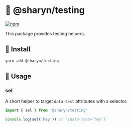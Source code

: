 # 🌹 @sharyn/testing

[![npm](https://img.shields.io/npm/v/@sharyn/testing.svg)](https://www.npmjs.com/package/@sharyn/testing)

This package provides testing helpers.

## 🌹 Install

```bash
yarn add @sharyn/testing
```

## 🌹 Usage

### sel

A short helper to target `data-test` attributes with a selector.

```js
import { sel } from '@sharyn/testing'

console.log(sel('hey')) // '[data-test="hey"]'
```
